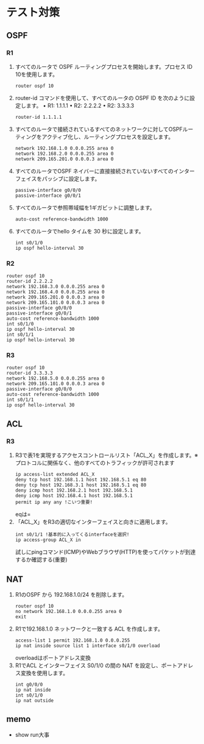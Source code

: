 # テスト対策

## OSPF

### R1
1. すべてのルータで OSPF ルーティングプロセスを開始します。プロセス ID 10を使用します。
    ```
    router ospf 10
    ```
2. router-id コマンドを使用して、すべてのルータの OSPF ID を次のように設定します。
• R1: 1.1.1.1
• R2: 2.2.2.2
• R2: 3.3.3.3
    ```
    router-id 1.1.1.1
    ```
3. すべてのルータで接続されているすべてのネットワークに対してOSPFルーティングをアクティブ化し、ルーティングプロセスを設定します。
    ``` 
    network 192.168.1.0 0.0.0.255 area 0
    network 192.168.2.0 0.0.0.255 area 0
    network 209.165.201.0 0.0.0.3 area 0
    ```

4. すべてのルータでOSPF ネイバーに直接接続されていないすべてのインターフェイスをパッシブに設定します。
    ```
    passive-interface g0/0/0
    passive-interface g0/0/1
    ```
5. すべてのルータで参照帯域幅を1ギガビットに調整します。
    ```
    auto-cost reference-bandwidth 1000
    ```
6. すべてのルータでhello タイムを 30 秒に設定します。
    ```
    int s0/1/0
    ip ospf hello-interval 30
    ```

### R2
```
router ospf 10
router-id 2.2.2.2
network 192.168.3.0 0.0.0.255 area 0
network 192.168.4.0 0.0.0.255 area 0
network 209.165.201.0 0.0.0.3 area 0
network 209.165.101.0 0.0.0.3 area 0
passive-interface g0/0/0
passive-interface g0/0/1
auto-cost reference-bandwidth 1000
int s0/1/0
ip ospf hello-interval 30
int s0/1/1
ip ospf hello-interval 30
```

### R3
```
router ospf 10
router-id 3.3.3.3
network 192.168.5.0 0.0.0.255 area 0
network 209.165.101.0 0.0.0.3 area 0
passive-interface g0/0/0
auto-cost reference-bandwidth 1000
int s0/1/1
ip ospf hello-interval 30
```

## ACL

### R3

1. R3で表1を実現するアクセスコントロールリスト「ACL_X」を作成します。※プロトコルに関係なく、他のすべてのトラフィックが許可されます
    ```
    ip access-list extended ACL_X
    deny tcp host 192.168.1.1 host 192.168.5.1 eq 80
    deny tcp host 192.168.3.1 host 192.168.5.1 eq 80
    deny icmp host 192.168.2.1 host 192.168.5.1
    deny icmp host 192.168.4.1 host 192.168.5.1
    permit ip any any !こいつ重要!
    ```
    eqは=
2. 「ACL_X」をR3の適切なインターフェイスと向きに適用します。
    ```
    int s0/1/1 !基本的に入ってくるinterfaceを選択!
    ip access-group ACL_X in
    ```
    試しにpingコマンド(ICMP)やWebブラウザ(HTTP)を使ってパケットが到達するか確認する(重要)
## NAT

1. R1のOSPF から 192.168.1.0/24 を削除します。
    ```
    router ospf 10
    no network 192.168.1.0 0.0.0.255 area 0
    exit
    ```
2. R1で192.168.1.0 ネットワークと一致する ACL を作成します。
    ```
    access-list 1 permit 192.168.1.0 0.0.0.255
    ip nat inside source list 1 interface s0/1/0 overload 
    ```
    overloadはポートアドレス変換
3. R1でACL とインターフェイス S0/1/0 の間の NAT を設定し、ポートアドレス変換を使用します。
    ``` 
    int g0/0/0
    ip nat inside
    int s0/1/0
    ip nat outside
    ```

## memo

* show run大事